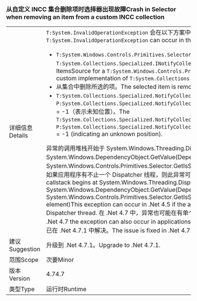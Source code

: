 ### <a name="crash-in-selector-when-removing-an-item-from-a-custom-incc-collection"></a><span data-ttu-id="a0966-101">从自定义 INCC 集合删除项时选择器出现故障</span><span class="sxs-lookup"><span data-stu-id="a0966-101">Crash in Selector when removing an item from a custom INCC collection</span></span>

|   |   |
|---|---|
|<span data-ttu-id="a0966-102">详细信息</span><span class="sxs-lookup"><span data-stu-id="a0966-102">Details</span></span>|<span data-ttu-id="a0966-103"><code>T:System.InvalidOperationException</code> 会在以下方案中发生：</span><span class="sxs-lookup"><span data-stu-id="a0966-103">An <code>T:System.InvalidOperationException</code> can occur in the following scenario:</span></span><ul><li><span data-ttu-id="a0966-104"><code>T:System.Windows.Controls.Primitives.Selector</code> 的 ItemsSource 是 <code>T:System.Collections.Specialized.INotifyCollectionChanged</code> 自定义实现的集合。</span><span class="sxs-lookup"><span data-stu-id="a0966-104">The ItemsSource for a <code>T:System.Windows.Controls.Primitives.Selector</code> is a collection with a custom implementation of <code>T:System.Collections.Specialized.INotifyCollectionChanged</code>.</span></span></li><li><span data-ttu-id="a0966-105">从集合中删除所选的项。</span><span class="sxs-lookup"><span data-stu-id="a0966-105">The selected item is removed from the collection.</span></span></li><li><span data-ttu-id="a0966-106"><code>T:System.Collections.Specialized.NotifyCollectionChangedEventArgs</code> 中 <code>P:System.Collections.Specialized.NotifyCollectionChangedEventArgs.OldStartingIndex</code> = -1（表示未知位置）。</span><span class="sxs-lookup"><span data-stu-id="a0966-106">The <code>T:System.Collections.Specialized.NotifyCollectionChangedEventArgs</code> has <code>P:System.Collections.Specialized.NotifyCollectionChangedEventArgs.OldStartingIndex</code> = -1 (indicating an unknown position).</span></span></li></ul><span data-ttu-id="a0966-107">异常的调用堆栈开始于 System.Windows.Threading.Dispatcher.VerifyAccess()、System.Windows.DependencyObject.GetValue(DependencyProperty dp)、System.Windows.Controls.Primitives.Selector.GetIsSelected(DependencyObject element)。如果应用程序有不止一个 Dispatcher 线程，则此异常可能在 .Net 4.5 中发生。</span><span class="sxs-lookup"><span data-stu-id="a0966-107">The exception's callstack begins at System.Windows.Threading.Dispatcher.VerifyAccess() at System.Windows.DependencyObject.GetValue(DependencyProperty dp) at System.Windows.Controls.Primitives.Selector.GetIsSelected(DependencyObject element)This exception can occur in .Net 4.5 if the application has more than one Dispatcher thread.</span></span> <span data-ttu-id="a0966-108">在 .Net 4.7 中，异常也可能在有单个 Dispatcher 线程的应用程序中发生。</span><span class="sxs-lookup"><span data-stu-id="a0966-108">In .Net 4.7 the exception can also occur in applications with a single Dispatcher thread.</span></span> <span data-ttu-id="a0966-109">此问题已在 .Net 4.7.1 中解决。</span><span class="sxs-lookup"><span data-stu-id="a0966-109">The issue is fixed in .Net 4.7.1.</span></span>|
|<span data-ttu-id="a0966-110">建议</span><span class="sxs-lookup"><span data-stu-id="a0966-110">Suggestion</span></span>|<span data-ttu-id="a0966-111">升级到 .Net 4.7.1。</span><span class="sxs-lookup"><span data-stu-id="a0966-111">Upgrade to .Net 4.7.1.</span></span>|
|<span data-ttu-id="a0966-112">范围</span><span class="sxs-lookup"><span data-stu-id="a0966-112">Scope</span></span>|<span data-ttu-id="a0966-113">次要</span><span class="sxs-lookup"><span data-stu-id="a0966-113">Minor</span></span>|
|<span data-ttu-id="a0966-114">版本</span><span class="sxs-lookup"><span data-stu-id="a0966-114">Version</span></span>|<span data-ttu-id="a0966-115">4.7</span><span class="sxs-lookup"><span data-stu-id="a0966-115">4.7</span></span>|
|<span data-ttu-id="a0966-116">类型</span><span class="sxs-lookup"><span data-stu-id="a0966-116">Type</span></span>|<span data-ttu-id="a0966-117">运行时</span><span class="sxs-lookup"><span data-stu-id="a0966-117">Runtime</span></span>|

